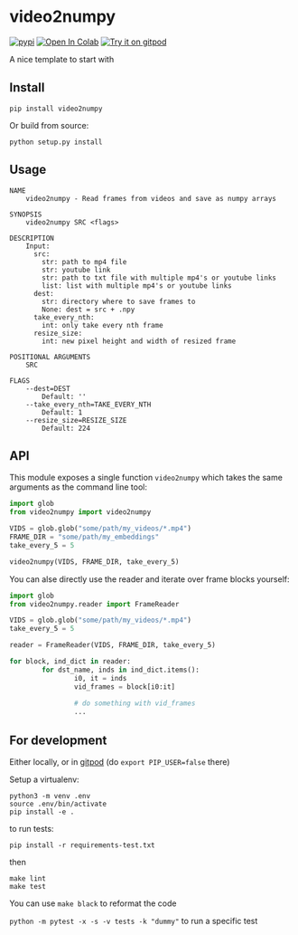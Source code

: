 # video2numpy
[![pypi](https://img.shields.io/pypi/v/video2numpy.svg)](https://pypi.python.org/pypi/video2numpy)
[![Open In Colab](https://colab.research.google.com/assets/colab-badge.svg)](https://colab.research.google.com/github/rom1504/video2numpy/blob/master/notebook/video2numpy.ipynb)
[![Try it on gitpod](https://img.shields.io/badge/try-on%20gitpod-brightgreen.svg)](https://gitpod.io/#https://github.com/rom1504/video2numpy)

A nice template to start with

## Install
```
pip install video2numpy
```

Or build from source:
```
python setup.py install
```

## Usage
```
NAME
    video2numpy - Read frames from videos and save as numpy arrays

SYNOPSIS
    video2numpy SRC <flags>

DESCRIPTION
    Input:
      src:
        str: path to mp4 file
        str: youtube link
        str: path to txt file with multiple mp4's or youtube links
        list: list with multiple mp4's or youtube links
      dest:
        str: directory where to save frames to
        None: dest = src + .npy
      take_every_nth:
        int: only take every nth frame
      resize_size:
        int: new pixel height and width of resized frame

POSITIONAL ARGUMENTS
    SRC

FLAGS
    --dest=DEST
        Default: ''
    --take_every_nth=TAKE_EVERY_NTH
        Default: 1
    --resize_size=RESIZE_SIZE
        Default: 224
```

## API

This module exposes a single function `video2numpy` which takes the same arguments as the command line tool:
```python
import glob
from video2numpy import video2numpy

VIDS = glob.glob("some/path/my_videos/*.mp4")
FRAME_DIR = "some/path/my_embeddings"
take_every_5 = 5

video2numpy(VIDS, FRAME_DIR, take_every_5)
```

You can alse directly use the reader and iterate over frame blocks yourself:
```python
import glob
from video2numpy.reader import FrameReader

VIDS = glob.glob("some/path/my_videos/*.mp4")
take_every_5 = 5

reader = FrameReader(VIDS, FRAME_DIR, take_every_5)

for block, ind_dict in reader:
		for dst_name, inds in ind_dict.items():
				i0, it = inds
				vid_frames = block[i0:it]
				
				# do something with vid_frames
				...
```

## For development

Either locally, or in [gitpod](https://gitpod.io/#https://github.com/rom1504/video2numpy) (do `export PIP_USER=false` there)

Setup a virtualenv:

```
python3 -m venv .env
source .env/bin/activate
pip install -e .
```

to run tests:
```
pip install -r requirements-test.txt
```
then 
```
make lint
make test
```

You can use `make black` to reformat the code

`python -m pytest -x -s -v tests -k "dummy"` to run a specific test
